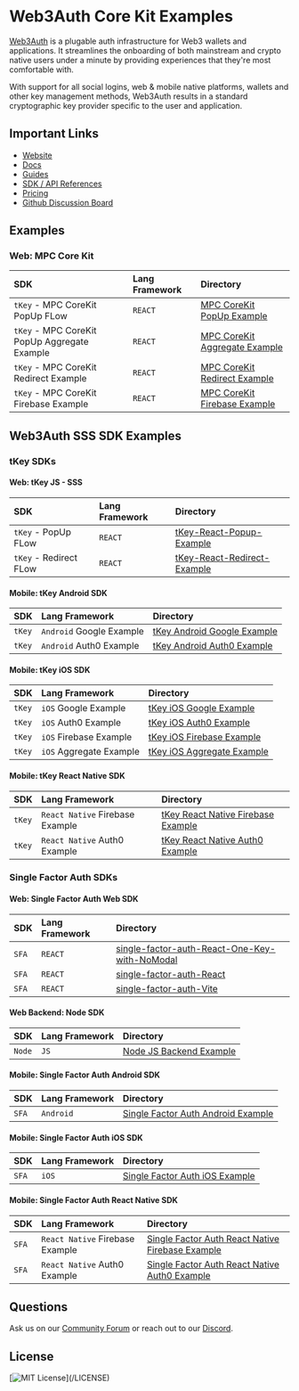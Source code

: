 # Web3Auth Core Kit Examples

[Web3Auth](https://web3auth.io) is a plugable auth infrastructure for Web3 wallets and applications. It streamlines the
onboarding of both mainstream and crypto native users under a minute by providing experiences that they're most
comfortable with.

With support for all social logins, web & mobile native platforms, wallets and other key management methods, Web3Auth
results in a standard cryptographic key provider specific to the user and application.

## Important Links

- [Website](https://web3auth.io)
- [Docs](https://web3auth.io/docs)
- [Guides](https://web3auth.io/docs/content-hub?type=guides)
- [SDK / API References](https://web3auth.io/docs/sdk)
- [Pricing](https://web3auth.io/pricing.html)
- [Github Discussion Board](https://github.com/orgs/Web3Auth/discussions)

## Examples
### Web: MPC Core Kit

| SDK                                          | Lang Framework | Directory                                                                                  |
| :------------------------------------------- | :------------- | :----------------------------------------------------------------------------------------- |
| `tKey` - MPC CoreKit PopUp FLow              | `REACT`        | [MPC CoreKit PopUp Example](/mpc-core-kit/mpc-core-kit-react-popup-example/)               |
| `tKey` - MPC CoreKit PopUp Aggregate Example | `REACT`        | [MPC CoreKit Aggregate Example](/mpc-core-kit/mpc-core-kit-react-popup-aggregate-example) |
| `tKey` - MPC CoreKit Redirect Example        | `REACT`        | [MPC CoreKit Redirect Example](/mpc-core-kit/mpc-core-kit-react-redirect-example/)         |
| `tKey` - MPC CoreKit Firebase Example | `REACT` | [MPC CoreKit Firebase Example](/mpc-core-kit/mpc-core-kit-react-firebase-example/) |

## Web3Auth SSS SDK Examples

### tKey SDKs

#### Web: tKey JS - SSS

| SDK                    | Lang Framework | Directory                                                             |
| :--------------------- | :------------- | :-------------------------------------------------------------------- |
| `tKey` - PopUp FLow    | `REACT`        | [tKey-React-Popup-Example](/tkey-web/tkey-react-popup-example/)       |
| `tKey` - Redirect FLow | `REACT`        | [tKey-React-Redirect-Example](/tkey-web/tkey-react-redirect-example/) |

#### Mobile: tKey Android SDK

| SDK    | Lang Framework           | Directory                                                                 |
| :----- | :----------------------- | :------------------------------------------------------------------------ |
| `tKey` | `Android` Google Example | [tKey Android Google Example](/tkey-android/tkey-android-google-example/) |
| `tKey` | `Android` Auth0 Example  | [tKey Android Auth0 Example](/tkey-android/tkey-android-auth0-example/)   |

#### Mobile: tKey iOS SDK

| SDK    | Lang Framework          | Directory                                                           |
| :----- | :---------------------- | :------------------------------------------------------------------ |
| `tKey` | `iOS` Google Example    | [tKey iOS Google Example](/tkey-ios/tkey-ios-google-example/)       |
| `tKey` | `iOS` Auth0 Example     | [tKey iOS Auth0 Example](/tkey-ios/tkey-ios-auth0-example/)         |
| `tKey` | `iOS` Firebase Example  | [tKey iOS Firebase Example](/tkey-ios/tkey-ios-firebase-example/)   |
| `tKey` | `iOS` Aggregate Example | [tKey iOS Aggregate Example](/tkey-ios/tkey-ios-aggregate-example/) |

#### Mobile: tKey React Native SDK

| SDK    | Lang Framework                  | Directory                                                                                    |
| :----- | :------------------------------ | :------------------------------------------------------------------------------------------- |
| `tKey` | `React Native` Firebase Example | [tKey React Native Firebase Example](/tkey-react-native/tkey-react-native-firebase-example/) |
| `tKey` | `React Native` Auth0 Example    | [tKey React Native Auth0 Example](/tkey-react-native/tkey-rn-expo-auth0-example/)            |

### Single Factor Auth SDKs

#### Web: Single Factor Auth Web SDK

| SDK   | Lang Framework | Directory                                                                                   |
| :---- | :------------- | :------------------------------------------------------------------------------------------ |
| `SFA` | `REACT`        | [single-factor-auth-React-One-Key-with-NoModal](/single-factor-auth-web/sfa-one-key-flow-example/) |
| `SFA` | `REACT`        | [single-factor-auth-React](/single-factor-auth-web/sfa-react-example/) |
| `SFA` | `REACT`        | [single-factor-auth-Vite](/single-factor-auth-web/sfa-react-vite-example/) |

#### Web Backend: Node SDK

| SDK    | Lang Framework | Directory                                  |
| :----- | :------------- | :----------------------------------------- |
| `Node` | `JS`           | [Node JS Backend Example](/node-sdk/node-backend-example/) |

#### Mobile: Single Factor Auth Android SDK

| SDK   | Lang Framework | Directory                                                                                       |
| :---- | :------------- | :---------------------------------------------------------------------------------------------- |
| `SFA` | `Android`      | [Single Factor Auth Android Example](/single-factor-auth-android/android-sfa-firebase-example/) |

#### Mobile: Single Factor Auth iOS SDK

| SDK   | Lang Framework | Directory                                                                           |
| :---- | :------------- | :---------------------------------------------------------------------------------- |
| `SFA` | `iOS`          | [Single Factor Auth iOS Example](/single-factor-auth-ios/ios-sfa-firebase-example/) |

#### Mobile: Single Factor Auth React Native SDK

| SDK   | Lang Framework                  | Directory                                                                                                               |
| :---- | :------------------------------ | :---------------------------------------------------------------------------------------------------------------------- |
| `SFA` | `React Native` Firebase Example | [Single Factor Auth React Native Firebase Example](/single-factor-auth-react-native/sfa-react-native-firebase-example/) |
| `SFA` | `React Native` Auth0 Example    | [Single Factor Auth React Native Auth0 Example](/single-factor-auth-react-native/sfa-rn-expo-auth0-example/)            |

## Questions

Ask us on our [Community Forum](https://community.web3auth.io/) or reach out to our
[Discord](https://discord.gg/web3auth).

## License

[![MIT License](https://img.shields.io/apm/l/atomic-design-ui.svg?)](/LICENSE)